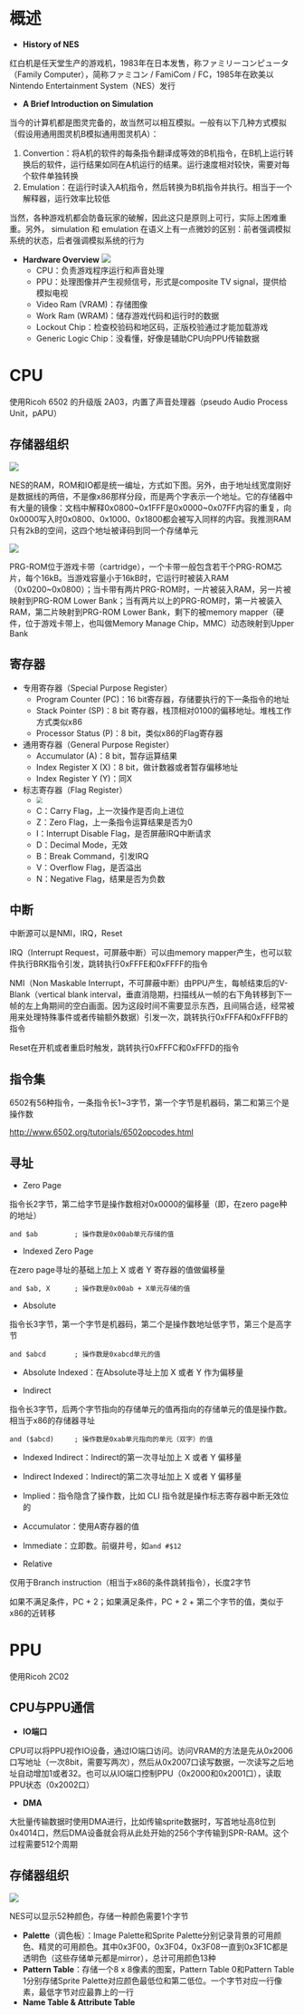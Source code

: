# 概述

* **History of NES**

红白机是任天堂生产的游戏机，1983年在日本发售，称ファミリーコンピュータ（Family Computer），简称ファミコン / FamiCom / FC，1985年在欧美以Nintendo Entertainment System（NES）发行

* **A Brief Introduction on Simulation**

当今的计算机都是图灵完备的，故当然可以相互模拟。一般有以下几种方式模拟（假设用通用图灵机B模拟通用图灵机A）：

1. Convertion：将A机的软件的每条指令翻译成等效的B机指令，在B机上运行转换后的软件，运行结果如同在A机运行的结果。运行速度相对较快，需要对每个软件单独转换
2. Emulation：在运行时读入A机指令，然后转换为B机指令并执行。相当于一个解释器，运行效率比较低

当然，各种游戏机都会防备玩家的破解，因此这只是原则上可行，实际上困难重重。另外， simulation 和 emulation 在语义上有一点微妙的区别：前者强调模拟系统的状态，后者强调模拟系统的行为

* **Hardware Overview** ![](../images/NES_MotherBoard.jpg)
    * CPU：负责游戏程序运行和声音处理
    * PPU：处理图像并产生视频信号，形式是composite TV signal，提供给模拟电视
    * Video Ram (VRAM)：存储图像
    * Work Ram (WRAM)：储存游戏代码和运行时的数据
    * Lockout Chip：检查校验码和地区码，正版校验通过才能加载游戏
    * Generic Logic Chip：没看懂，好像是辅助CPU向PPU传输数据

# CPU

使用Ricoh 6502 的升级版 2A03，内置了声音处理器（pseudo Audio Process Unit，pAPU）

## 存储器组织

![](../images/NES_CPU.png)

NES的RAM，ROM和IO都是统一编址，方式如下图。另外，由于地址线宽度刚好是数据线的两倍，不是像x86那样分段，而是两个字表示一个地址。它的存储器中有大量的镜像：文档中解释0x0800~0x1FFF是0x0000~0x07FF内容的重复，向0x0000写入时0x0800、0x1000、0x1800都会被写入同样的内容。我推测RAM只有2kB的空间，这四个地址被译码到同一个存储单元

![](../images/NES_CPU_memory_map.png)

PRG-ROM位于游戏卡带（cartridge），一个卡带一般包含若干个PRG-ROM芯片，每个16kB。当游戏容量小于16kB时，它运行时被装入RAM（0x0200~0x0800）；当卡带有两片PRG-ROM时，一片被装入RAM，另一片被映射到PRG-ROM Lower Bank；当有两片以上的PRG-ROM时，第一片被装入RAM，第二片映射到PRG-ROM Lower Bank，剩下的被memory mapper（硬件，位于游戏卡带上，也叫做Memory Manage Chip，MMC）动态映射到Upper Bank

## 寄存器

* 专用寄存器（Special Purpose Register）
  * Program Counter (PC)：16 bit寄存器，存储要执行的下一条指令的地址
  * Stack Pointer (SP)：8 bit 寄存器，栈顶相对0100的偏移地址。堆栈工作方式类似x86
  * Processor Status (P)：8 bit，类似x86的Flag寄存器
* 通用寄存器（General Purpose Register）
  * Accumulator (A)：8 bit，暂存运算结果
  * Index Register X (X)：8 bit，做计数器或者暂存偏移地址
  * Index Register Y (Y)：同X
* 标志寄存器（Flag Register）
  * <img src="../images/NES_CPU_Flag.png" style="zoom:67%;" />
  * C：Carry Flag，上一次操作是否向上进位
  * Z：Zero Flag，上一条指令运算结果是否为0
  * I：Interrupt Disable Flag，是否屏蔽IRQ中断请求
  * D：Decimal Mode，无效
  * B：Break Command，引发IRQ
  * V：Overflow Flag，是否溢出
  * N：Negative Flag，结果是否为负数

## 中断

中断源可以是NMI，IRQ，Reset

IRQ（Interrupt Request，可屏蔽中断）可以由memory mapper产生，也可以软件执行BRK指令引发，跳转执行0xFFFE和0xFFFF的指令

NMI（Non Maskable Interrupt，不可屏蔽中断）由PPU产生，每帧结束后的V-Blank（vertical blank interval，垂直消隐期，扫描线从一帧的右下角转移到下一帧的左上角期间的空白画面。因为这段时间不需要显示东西，且间隔合适，经常被用来处理特殊事件或者传输额外数据）引发一次，跳转执行0xFFFA和0xFFFB的指令

Reset在开机或者重启时触发，跳转执行0xFFFC和0xFFFD的指令

## 指令集

6502有56种指令，一条指令长1~3字节，第一个字节是机器码，第二和第三个是操作数

http://www.6502.org/tutorials/6502opcodes.html

## 寻址

* Zero Page

指令长2字节，第二给字节是操作数相对0x0000的偏移量（即，在zero page种的地址）

```assembly
and $ab         ; 操作数是0x00ab单元存储的值
```

* Indexed Zero Page

在zero page寻址的基础上加上 X 或者 Y 寄存器的值做偏移量

```assembly
and $ab, X      ; 操作数是0x00ab + X单元存储的值
```

* Absolute

指令长3字节，第一个字节是机器码，第二个是操作数地址低字节，第三个是高字节

```assembly
and $abcd       ; 操作数是0xabcd单元的值
```

* Absolute Indexed：在Absolute寻址上加 X 或者 Y 作为偏移量

* Indirect

指令长3字节，后两个字节指向的存储单元的值再指向的存储单元的值是操作数。相当于x86的存储器寻址

```assembly
and ($abcd)     ; 操作数是0xab单元指向的单元（双字）的值
```

* Indexed Indirect：Indirect的第一次寻址加上 X 或者 Y 偏移量
* Indirect Indexed：Indirect的第二次寻址加上 X 或者 Y 偏移量

* Implied：指令隐含了操作数，比如 CLI 指令就是操作标志寄存器中断无效位的
* Accumulator：使用A寄存器的值
* Immediate：立即数。前缀井号，如`and #$12`
* Relative

仅用于Branch instruction（相当于x86的条件跳转指令），长度2字节

如果不满足条件，PC + 2；如果满足条件，PC + 2 + 第二个字节的值，类似于x86的近转移

# PPU

使用Ricoh 2C02

## CPU与PPU通信

* **IO端口**

CPU可以将PPU视作IO设备，通过IO端口访问。访问VRAM的方法是先从0x2006口写地址（一次8bit，需要写两次），然后从0x2007口读写数据，一次读写之后地址自动增加1或者32。也可以从IO端口控制PPU（0x2000和0x2001口），读取PPU状态（0x2002口）

* **DMA**

大批量传输数据时使用DMA进行，比如传输sprite数据时，写首地址高8位到0x4014口，然后DMA设备就会将从此处开始的256个字传输到SPR-RAM。这个过程需要512个周期

## 存储器组织

![](../images/NES_PPU_memory_map.png)

NES可以显示52种颜色，存储一种颜色需要1个字节

* **Palette**（调色板）：Image Palette和Sprite Palette分别记录背景的可用颜色、精灵的可用颜色。其中0x3F00，0x3F04，0x3F08一直到0x3F1C都是透明色（这些存储单元都是mirror），总计可用颜色13种
* **Pattern Table**：存储一个8 x 8像素的图案，Pattern Table 0和Pattern Table 1分别存储Sprite Palette对应颜色最低位和第二低位。一个字节对应一行像素，最低字节对应最靠上的一行
* **Name Table & Attribute Table**

